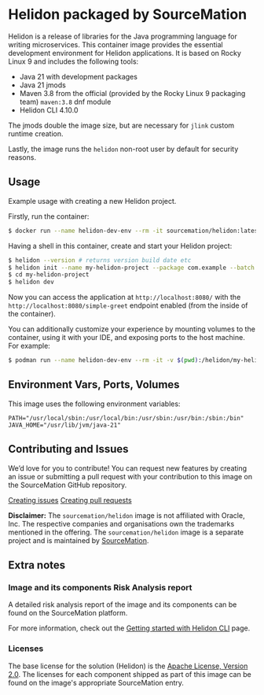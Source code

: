 # Helidon packaged by SourceMation

Helidon is a release of libraries for the Java programming language for writing
microservices. This container image provides the essential development
environment for Helidon applications. It is based on Rocky Linux 9 and includes
the following tools:

- Java 21 with development packages
- Java 21 jmods
- Maven 3.8 from the official (provided by the Rocky Linux 9 packaging team)
  `maven:3.8` dnf module
- Helidon CLI 4.10.0

The jmods double the image size, but are necessary for `jlink` custom runtime
creation.

Lastly, the image runs the `helidon` non-root user by default for security
reasons.

## Usage

Example usage with creating a new Helidon project.

Firstly, run the container:

```bash
$ docker run --name helidon-dev-env --rm -it sourcemation/helidon:latest
```

Having a shell in this container, create and start your Helidon project:

```bash
$ helidon --version # returns version build date etc
$ helidon init --name my-helidon-project --package com.example --batch
$ cd my-helidon-project
$ helidon dev
```

Now you can access the application at `http://localhost:8080/` with the
`http://localhost:8080/simple-greet` endpoint enabled (from the inside of the
container).

You can additionally customize your experience by mounting volumes to the
container, using it with your IDE, and exposing ports to the host machine. For
example:

```bash
$ podman run --name helidon-dev-env --rm -it -v $(pwd):/helidon/my-helidon-project -p 8080:8080 sourcemation/helidon:latest
```

## Environment Vars, Ports, Volumes

This image uses the following environment variables:

```
PATH="/usr/local/sbin:/usr/local/bin:/usr/sbin:/usr/bin:/sbin:/bin"
JAVA_HOME="/usr/lib/jvm/java-21"
```

## Contributing and Issues

We’d love for you to contribute! You can request new features by
creating an issue or submitting a pull request with your contribution to
this image on the SourceMation GitHub repository.

[Creating issues](https://github.com/SourceMation/containers/issues/new)
[Creating pull
requests](https://github.com/SourceMation/containers/compare)

**Disclaimer:** The `sourcemation/helidon` image is not affiliated with Oracle,
Inc. The respective companies and organisations own the trademarks mentioned in
the offering. The `sourcemation/helidon` image is a separate project and is
maintained by [SourceMation](https://sourcemation.com).

## Extra notes

### Image and its components Risk Analysis report

A detailed risk analysis report of the image and its components can be found on
the SourceMation platform.

For more information, check out the [Getting started with Helidon
CLI](https://helidon.io/docs/v4/about/cli) page.

### Licenses

The base license for the solution (Helidon) is the [Apache License, Version
2.0](https://github.com/helidon-io/helidon/blob/main/LICENSE.txt). The licenses
for each component shipped as part of this image can be found on the image's
appropriate SourceMation entry.
